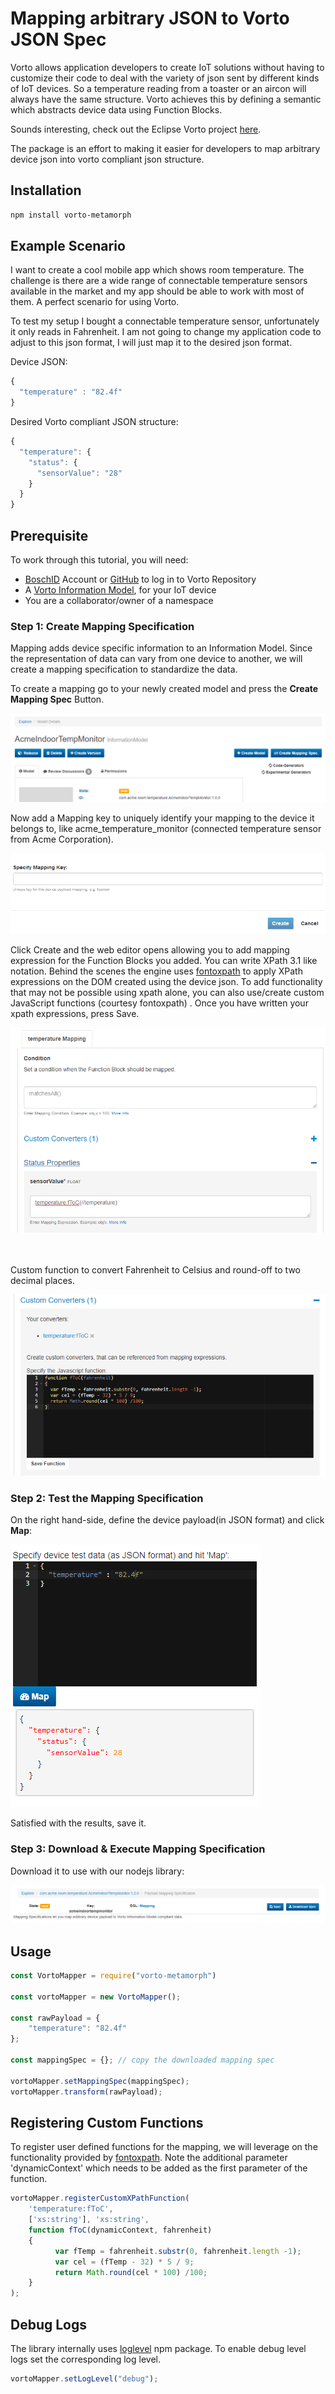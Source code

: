 # Mapping arbitrary JSON to Vorto JSON Spec

Vorto allows application developers to create IoT solutions without having to customize their code to deal with the variety of json sent by different kinds of IoT devices. So a temperature reading from a toaster or an aircon will always have the same structure. Vorto achieves this by defining a semantic which abstracts device data using Function Blocks.

Sounds interesting, check out the Eclipse Vorto project [here](https://www.eclipse.org/vorto/).

The package is an effort to making it easier for developers to map arbitrary device json into vorto compliant json structure.

## Installation
```bash
npm install vorto-metamorph
```

## Example Scenario
I want to create a cool mobile app which shows room temperature. The challenge is there are a wide range of connectable temperature sensors available in the market and my app should be able to work with most of them. A perfect scenario for using Vorto. 

To test my setup I bought a connectable temperature sensor, unfortunately it only reads in Fahrenheit. I am not going to change my application code to adjust to this json format, I will just map it to the desired json format.

Device JSON:

```javascript
{
  "temperature" : "82.4f"
}
```

Desired Vorto compliant JSON structure:

```javascript
{
  "temperature": {
    "status": {
      "sensorValue": "28"
    }
  }
}
```

## Prerequisite
To work through this tutorial, you will need:

- [BoschID](https://accounts.bosch-iot-suite.com/) Account or [GitHub](https://github.com/) to log in to Vorto Repository
- A [Vorto Information Model](https://github.com/eclipse/vorto/blob/master/docs/tutorials/describe_tisensor.md), for your IoT device
- You are a collaborator/owner of a namespace

### Step 1: Create Mapping Specification

Mapping adds device specific information to an Information Model. Since the representation of data can vary from one device to another, we will create a mapping specification to standardize the data.

To create a mapping go to your newly created model and press the **Create Mapping Spec** Button.

![create mapping spec button](https://github.com/eclipse/vorto/raw/master/mapping-engine-nodejs/images/create_mapping_key.png)

Now add a Mapping key to uniquely identify your mapping to the device it belongs to, like acme_temperature_monitor (connected temperature sensor from Acme Corporation).

![platform key](https://github.com/eclipse/vorto/raw/master/mapping-engine-nodejs/images/specify_mapping_key.png)

Click Create and the web editor opens allowing you to add mapping expression for the Function Blocks you added. You can write XPath 3.1 like notation. Behind the scenes the engine uses [fontoxpath](https://www.npmjs.com/package/fontoxpath) to apply XPath expressions on the DOM created using the device json. To add functionality that may not be possible using xpath alone, you can also use/create custom JavaScript functions (courtesy fontoxpath) . Once you have written your xpath expressions, press Save.

![xpath](https://github.com/eclipse/vorto/raw/master/mapping-engine-nodejs/images/xpath.png)

<br></br>
Custom function to convert Fahrenheit to Celsius and round-off to two decimal places.

![xpath](https://github.com/eclipse/vorto/raw/master/mapping-engine-nodejs/images/custom_function.png)

### Step 2: Test the Mapping Specification

On the right hand-side, define the device payload(in JSON format) and click **Map**: 

![mapping editor test](https://github.com/eclipse/vorto/raw/master/mapping-engine-nodejs/images/mapping_editor_test.png)

Satisfied with the results, save it.

### Step 3: Download & Execute Mapping Specification

Download it to use with our nodejs library:

![download json spec](https://github.com/eclipse/vorto/raw/master/mapping-engine-nodejs/images/download_spec.png)

## Usage
```javascript
const VortoMapper = require("vorto-metamorph")

const vortoMapper = new VortoMapper();

const rawPayload = {
    "temperature": "82.4f"
};

const mappingSpec = {}; // copy the downloaded mapping spec

vortoMapper.setMappingSpec(mappingSpec);
vortoMapper.transform(rawPayload);
```

## Registering Custom Functions

To register user defined functions for the mapping, we will leverage on the functionality provided by [fontoxpath](https://www.npmjs.com/package/fontoxpath). Note the additional parameter 'dynamicContext' which needs to be added as the first parameter of the function.

```javascript
vortoMapper.registerCustomXPathFunction(
    'temperature:fToC',
    ['xs:string'], 'xs:string',
    function fToC(dynamicContext, fahrenheit) 
    {
          var fTemp = fahrenheit.substr(0, fahrenheit.length -1);
          var cel = (fTemp - 32) * 5 / 9;
          return Math.round(cel * 100) /100;
    }
);
```

## Debug Logs

The library internally uses [loglevel](https://www.npmjs.com/package/loglevel) npm package. 
To enable debug level logs set the corresponding log level.
```javascript
vortoMapper.setLogLevel("debug");
```
